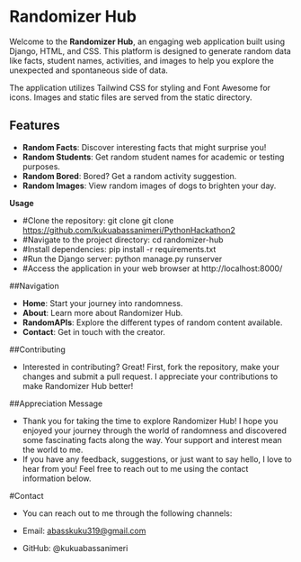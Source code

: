 # Randomizer Hub

Welcome to the **Randomizer Hub**, an engaging web application built using Django, HTML, and CSS. This platform is designed to generate random data like facts, student names, activities, and images to help you explore the unexpected and spontaneous side of data.

The application utilizes Tailwind CSS for styling and Font Awesome for icons.
Images and static files are served from the static directory.

## Features

- **Random Facts**: Discover interesting facts that might surprise you!
- **Random Students**: Get random student names for academic or testing purposes.
- **Random Bored**: Bored? Get a random activity suggestion.
- **Random Images**: View random images of dogs to brighten your day.

**Usage**
- #Clone the repository: git clone git clone https://github.com/kukuabassanimeri/PythonHackathon2
- #Navigate to the project directory: cd randomizer-hub
- #Install dependencies: pip install -r requirements.txt
- #Run the Django server: python manage.py runserver
- #Access the application in your web browser at http://localhost:8000/

##Navigation
- **Home**: Start your journey into randomness.
- **About**: Learn more about Randomizer Hub.
- **RandomAPIs**: Explore the different types of random content available.
- **Contact**: Get in touch with the creator.

##Contributing
- Interested in contributing? Great! First, fork the repository, make your changes and submit a pull request. I appreciate your contributions to make Randomizer Hub better!

##Appreciation Message
- Thank you for taking the time to explore Randomizer Hub! I hope you enjoyed your journey through the world of randomness and discovered some fascinating facts along the way. Your support and interest mean the world to me.
- If you have any feedback, suggestions, or just want to say hello, I love to hear from you! Feel free to reach out to me using the contact information below.

#Contact
- You can reach out to me through the following channels:

- Email: abasskuku319@gmail.com
- GitHub: @kukuabassanimeri
